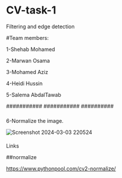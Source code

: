 # CV-task-1
Filtering and edge detection


#Team members:

1-Shehab Mohamed 

2-Marwan Osama

3-Mohamed Aziz

4-Heidi Hussin

5-Salema AbdalTawab



###########
###########
##########



#####

6-Normalize the image.

![Screenshot 2024-03-03 220524](https://github.com/Shehab-Hegab/CV-task-1/assets/137138481/5cd9b602-9b62-4b8d-9830-d33d96bbedf9)




















####
Links


##normalize

https://www.pythonpool.com/cv2-normalize/

